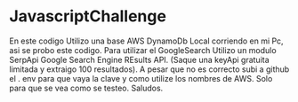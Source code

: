 # JavascriptChallenge

En este codigo
Utilizo una base AWS DynamoDb Local corriendo en mi Pc, asi se probo este codigo.
Para utilizar el GoogleSearch Utilizo un modulo SerpApi Google Search Engine REsults API.  (Saque una keyApi gratuita limitada y extraigo 100 resultados).
A pesar que no es correcto subi a github el . env para que vaya la clave y como utilize los nombres de AWS.  Solo para que se vea como se testeo.
Saludos.
